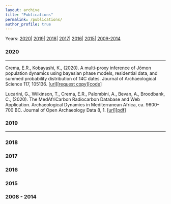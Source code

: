 ```yaml
---
layout: archive
title: "Publications"
permalink: /publications/
author_profile: true
---
```

Years: [2020](#2020)| [2019](#2019)| [2018](#2018)| [2017](#2017)| [2016](#2016)| [2015](#2015)| [2009-2014](#2008-2014)


### 2020 ###
---

Crema, E.R., Kobayashi, K., (2020). A multi-proxy inference of Jōmon population dynamics using bayesian phase models, residential data, and summed probability distribution of 14C dates. Journal of Archaeological Science 117, 105136. [[url](https://doi.org/10.1016/j.jas.2020.105136)][[request copy](mailto:erc62@cam.ac.uk?subject=Request%20Copy%20of%20%22A%20multi-proxy%20inference%20of%20J%C5%8Dmon%20population%20dynamics%20...%22)][[code](https://github.com/ercrema/jomonPhasesAndPopulation)]

Lucarini, G., Wilkinson, T., Crema, E.R., Palombini, A., Bevan, A., Broodbank, C., (2020). The MedAfriCarbon Radiocarbon Database and Web Application. Archaeological Dynamics in Mediterranean Africa, ca. 9600–700 BC. Journal of Open Archaeology Data 8, 1. [[url](https://doi.org/10.5334/joad.60)][[pdf](http://academicpages.github.io/files/60-452-1-PB.pdf)]

### 2019 ###
---

### 2018 ###

### 2017 ###

### 2016 ###

### 2015 ###

### 2008 - 2014 ###



